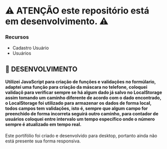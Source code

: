 # ⚠️ ATENÇÃO este repositório está em desenvolvimento. ⚠️

 ###  Recursos 

+ Cadastro Usuário
+ Usuários 
 ##  🔷 DESENVOLVIMENTO
 
####  Utilizei JavaScript para criação de funções e validações no formúlario, adaptei uma função para criação da máscara no telefone, coloquei validaçõ para verificar sempre se há algum dado já salvo no LocalStorage assim tomando um caminho diferente de acordo com o dado encontrado, o LocalStorage foi utilizado  para armazenar os dados de forma local, todos campos tem validações, isto é, sempre que algum campo for preenchido de forma incorreta seguirá outro caminho, para contador de usuários coloquei entre intervalo um tempo específico onde o número sempre é atualizado em tempo real.


 Este portifólio foi criado e desenvolvido para desktop, portanto ainda não está presente sua forma responsiva.

